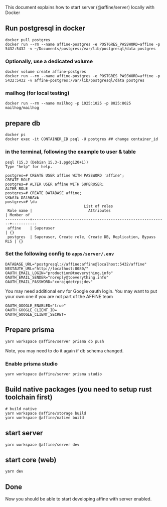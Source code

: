 This document explains how to start server (@affine/server) locally with Docker

## Run postgresql in docker
```
docker pull postgres
docker run --rm --name affine-postgres -e POSTGRES_PASSWORD=affine -p 5432:5432 -v ~/Documents/postgres:/var/lib/postgresql/data postgres
```

### Optionally, use a dedicated volume
```
docker volume create affine-postgres
docker run --rm --name affine-postgres -e POSTGRES_PASSWORD=affine -p 5432:5432 -v affine-postgres:/var/lib/postgresql/data postgres
```

### mailhog (for local testing)
```
docker run --rm --name mailhog -p 1025:1025 -p 8025:8025 mailhog/mailhog
```


## prepare db
```
docker ps
docker exec -it CONTAINER_ID psql -U postgres ## change container_id
```

### in the terminal, following the example to user & table
```
psql (15.3 (Debian 15.3-1.pgdg120+1))
Type "help" for help.

postgres=# CREATE USER affine WITH PASSWORD 'affine';
CREATE ROLE
postgres=# ALTER USER affine WITH SUPERUSER;
ALTER ROLE
postgres=# CREATE DATABASE affine;
CREATE DATABASE
postgres=# \du
                                   List of roles
 Role name |                         Attributes                         | Member of
-----------+------------------------------------------------------------+-----------
 affine    | Superuser                                                  | {}
 postgres  | Superuser, Create role, Create DB, Replication, Bypass RLS | {}
```

### Set the following config to `apps/server/.env`

```
DATABASE_URL="postgresql://affine:affine@localhost:5432/affine"
NEXTAUTH_URL="http://localhost:8080/"
OAUTH_EMAIL_LOGIN="production@toeverything.info"
OAUTH_EMAIL_SENDER="noreply@toeverything.info"
OAUTH_EMAIL_PASSWORD="corajqdetrpsjdev"
```

You may need additional env for Google oauth login. You may want to put your own one if you are not part of the AFFiNE team
```
OAUTH_GOOGLE_ENABLED="true"
OAUTH_GOOGLE_CLIENT_ID=
OAUTH_GOOGLE_CLIENT_SECRET=
```

## Prepare prisma

```
yarn workspace @affine/server prisma db push
```

Note, you may need to do it again if db schema changed.

### Enable prisma studio

```
yarn workspace @affine/server prisma studio
```

## Build native packages (you need to setup rust toolchain first)

```
# build native
yarn workspace @affine/storage build
yarn workspace @affine/native build
```

## start server

```
yarn workspace @affine/server dev
```

## start core (web)

```
yarn dev
```

## Done
Now you should be able to start developing affine with server enabled.
